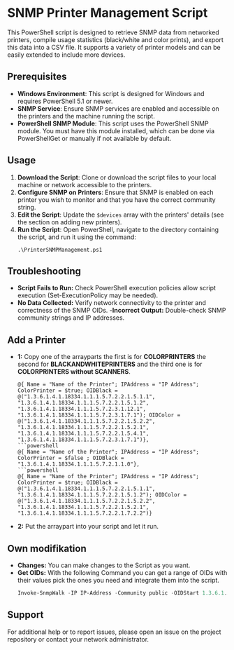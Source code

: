 # SNMP Printer Management Script

This PowerShell script is designed to retrieve SNMP data from networked printers, compile usage statistics (black/white and color prints), and export this data into a CSV file. It supports a variety of printer models and can be easily extended to include more devices.

## Prerequisites

- **Windows Environment**: This script is designed for Windows and requires PowerShell 5.1 or newer.
- **SNMP Service**: Ensure SNMP services are enabled and accessible on the printers and the machine running the script.
- **PowerShell SNMP Module**: This script uses the PowerShell SNMP module. You must have this module installed, which can be done via PowerShellGet or manually if not available by default.

## Usage

1. **Download the Script**: Clone or download the script files to your local machine or network accessible to the printers.
2. **Configure SNMP on Printers**: Ensure that SNMP is enabled on each printer you wish to monitor and that you have the correct community string.
3. **Edit the Script**: Update the `$devices` array with the printers' details (see the section on adding new printers).
4. **Run the Script**: Open PowerShell, navigate to the directory containing the script, and run it using the command:
   ```powersershell
   .\PrinterSNMPManagement.ps1

## Troubleshooting

   - **Script Fails to Run:** Check PowerShell execution policies allow script execution (Set-ExecutionPolicy may be needed).
   - **No Data Collected:** Verify network connectivity to the printer and correctness of the SNMP OIDs.
   -**Incorrect Output:** Double-check SNMP community strings and IP addresses.
     
## Add a Printer

   - **1:** Copy one of the arrayparts the first is for **COLORPRINTERS** the second for **BLACKANDWHITEPRINTERS** and the third one is for **COLORPRINTERS without SCANNERS**.
     
      ```powersershell
      @{ Name = "Name of the Printer"; IPAddress = "IP Address"; ColorPrinter = $true; OIDBlack = @("1.3.6.1.4.1.18334.1.1.1.5.7.2.2.1.5.1.1", "1.3.6.1.4.1.18334.1.1.1.5.7.2.2.1.5.1.2", "1.3.6.1.4.1.18334.1.1.1.5.7.2.3.1.12.1", "1.3.6.1.4.1.18334.1.1.1.5.7.2.3.1.7.1"); OIDColor =         @("1.3.6.1.4.1.18334.1.1.1.5.7.2.2.1.5.2.2", "1.3.6.1.4.1.18334.1.1.1.5.7.2.2.1.5.2.1", "1.3.6.1.4.1.18334.1.1.1.5.7.2.2.1.5.4.1", "1.3.6.1.4.1.18334.1.1.1.5.7.2.3.1.7.1")},
      ```powershell
      @{ Name = "Name of the Printer"; IPAddress = "IP Address"; ColorPrinter = $false ; OIDBlack = "1.3.6.1.4.1.18334.1.1.1.5.7.2.1.1.0"},
      ```powershell
      @{ Name = "Name of the Printer"; IPAddress = "IP Address"; ColorPrinter = $true; OIDBlack = @("1.3.6.1.4.1.18334.1.1.1.5.7.2.2.1.5.1.1", "1.3.6.1.4.1.18334.1.1.1.5.7.2.2.1.5.1.2"); OIDColor = @("1.3.6.1.4.1.18334.1.1.1.5.7.2.2.1.5.2.2", "1.3.6.1.4.1.18334.1.1.1.5.7.2.2.1.5.2.1", "1.3.6.1.4.1.18334.1.1.1.5.7.2.2.1.7.2.2")}
   - **2:** Put the arraypart into your script and let it run.

## Own modifikation

   - **Changes:** You can make changes to the Script as you want.
   - **Get OIDs:** With the following Command you can get a range of OIDs with their values pick the ones you need and integrate them into the script.
     ```powershell
     Invoke-SnmpWalk -IP IP-Address -Community public -OIDStart 1.3.6.1.4.1.18334.1.1.1.5.7.2 //For others you need to change the OID Start like 1.3.6.1.4.1.18334.1.1.1

## Support
For additional help or to report issues, please open an issue on the project repository or contact your network administrator.
